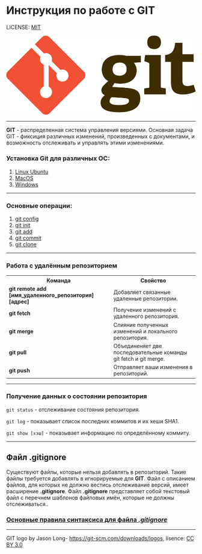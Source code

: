 # **Инструкция по работе с GIT**

LICENSE: [MIT](./lisence.md)

![git-logo](./git-logo.png)

---
**GIT** - распределенная система управления версиями.
Основная задача GIT - фиксиция различных изменений, произведенных с документами, и возможность отслеживать и управлять этими изменениями.


### **Установка Git для различных ОС:**
1. [Linux Ubuntu](./instal-Linux.md)
2. [MacOS](./instal-MacOS.md)
3. [Windows](./instal-Windows.md)
---
### **Основные операции:**
1. [git config](./config.md)
2. [git init](./init.md)
3. [git add](./add.md)
4. [git commit](./commit.md)
5. [git clone](./clone.md)
---
### **Работа с удалённым репозиторием**
<table>
  <tr>
    <th>Команда</th>
    <th>Свойство</th>
  </tr>
  <tr>
    <td> 
    <strong>git remote add [имя_удаленного_репозитория] [адрес] </strong> 
    </td>
    <td> Добавляет связанные удаленные репозитории.</td>
  </tr>
  <tr>
    <td> 
    <strong>git fetch</strong>
    </td>
    <td> Получение изменений с удаленного репозитория.</td>
  </tr>
  <tr>
    <td>
    <strong>git merge</strong>
    </td>
    <td>Слияние полученных изменений и локального репозитория.</td>
  </tr>
  <tr>
    <td>
    <strong>git pull</strong>
    </td>
    <td>Объединеняет две последовательные команды git fetch и git merge.</td>
  </tr>
  <tr>
    <td><strong>git push</strong></td>
    <td>Отправляет ваши изменения в репозиторий.</td>
  </tr>
</table>

---
### **Получение данных о состоянии репозитория**
```git status``` - отслеживание состояния репозитория.

```git log``` - показывает список последних коммитов и их хеши SHA1.

```git show [хэш]``` - показывает информацию по определённому коммиту.

---
## Файл .gitignore
Cуществуют файлы, которые нельзя добавлять в репозиторий. Такие файлы требуется добавлять в игнорируемые для **GIT**.
Файл с описанием файлов, для которых не должно вестись отслеживание версий, имеет расширение **.gitignore**. Файл **.gitignore** представляет собой текстовый файл с перечнем шаблонов файловых имён, которые не должны отслеживаться..

### [Основные правила синтаксиса для файла ***.gitignore***](./basic-syntax.md)

---

GIT logo by Jason Long- https://git-scm.com/downloads/logos, lisence: [CC BY 3.0](https://creativecommons.org/licenses/by/3.0/)